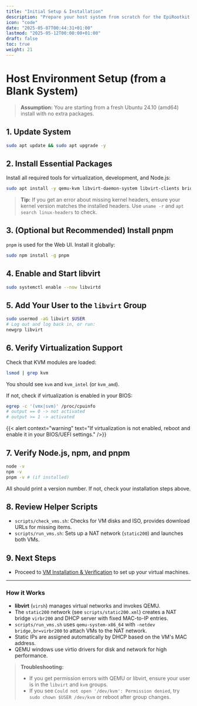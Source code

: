 ```yaml
---
title: "Initial Setup & Installation"
description: "Prepare your host system from scratch for the EpiRootkit project."
icon: "code"
date: "2025-05-07T00:44:31+01:00"
lastmod: "2025-05-12T00:00:00+01:00"
draft: false
toc: true
weight: 21
---
```


# Host Environment Setup (from a Blank System)

> **Assumption:** You are starting from a fresh Ubuntu 24.10 (amd64) install with no extra packages.

## 1. Update System
```bash
sudo apt update && sudo apt upgrade -y
```

## 2. Install Essential Packages
Install all required tools for virtualization, development, and Node.js:
```bash
sudo apt install -y qemu-kvm libvirt-daemon-system libvirt-clients bridge-utils build-essential linux-headers-$(uname -r) curl git nodejs npm
```

> **Tip:** If you get an error about missing kernel headers, ensure your kernel version matches the installed headers. Use `uname -r` and `apt search linux-headers` to check.

## 3. (Optional but Recommended) Install pnpm
`pnpm` is used for the Web UI. Install it globally:
```bash
sudo npm install -g pnpm
```

## 4. Enable and Start libvirt
```bash
sudo systemctl enable --now libvirtd
```

## 5. Add Your User to the `libvirt` Group
```bash
sudo usermod -aG libvirt $USER
# Log out and log back in, or run:
newgrp libvirt
```

## 6. Verify Virtualization Support
Check that KVM modules are loaded:
```bash
lsmod | grep kvm
```
You should see `kvm` and `kvm_intel` (or `kvm_amd`).

If not, check if virtualization is enabled in your BIOS:
```bash
egrep -c '(vmx|svm)' /proc/cpuinfo
# output == 0 -> not activated
# output >= 1 -> activated
```
{{< alert context="warning" text="If virtualization is not enabled, reboot and enable it in your BIOS/UEFI settings." />}}

## 7. Verify Node.js, npm, and pnpm
```bash
node -v
npm -v
pnpm -v # (if installed)
```
All should print a version number. If not, check your installation steps above.

## 8. Review Helper Scripts
- `scripts/check_vms.sh`: Checks for VM disks and ISO, provides download URLs for missing items.
- `scripts/run_vms.sh`: Sets up a NAT network (`static200`) and launches both VMs.

## 9. Next Steps
- Proceed to [VM Installation & Verification](./vm-installation.md) to set up your virtual machines.

---

### How it Works
- **libvirt** (`virsh`) manages virtual networks and invokes QEMU.
- The `static200` network (see `scripts/static200.xml`) creates a NAT bridge `virbr200` and DHCP server with fixed MAC-to-IP entries.
- `scripts/run_vms.sh` uses `qemu-system-x86_64` with `-netdev bridge,br=virbr200` to attach VMs to the NAT network.
- Static IPs are assigned automatically by DHCP based on the VM's MAC address.
- QEMU windows use virtio drivers for disk and network for high performance.

> **Troubleshooting:**
> - If you get permission errors with QEMU or libvirt, ensure your user is in the `libvirt` and `kvm` groups.
> - If you see `Could not open '/dev/kvm': Permission denied`, try `sudo chown $USER /dev/kvm` or reboot after group changes.
